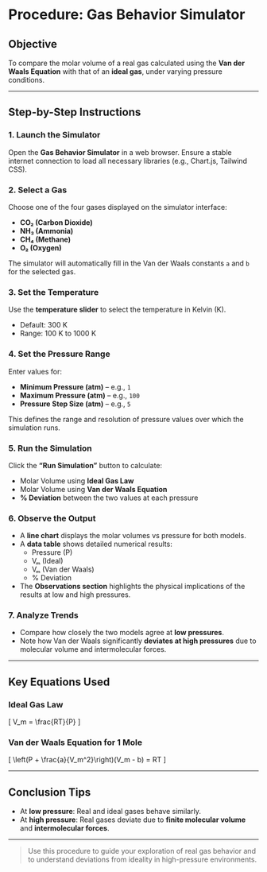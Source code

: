 # Procedure: Gas Behavior Simulator

## Objective
To compare the molar volume of a real gas calculated using the **Van der Waals Equation** with that of an **ideal gas**, under varying pressure conditions.

---

##  Step-by-Step Instructions

### 1. Launch the Simulator
Open the **Gas Behavior Simulator** in a web browser. Ensure a stable internet connection to load all necessary libraries (e.g., Chart.js, Tailwind CSS).

### 2. Select a Gas
Choose one of the four gases displayed on the simulator interface:
- **CO₂ (Carbon Dioxide)**
- **NH₃ (Ammonia)**
- **CH₄ (Methane)**
- **O₂ (Oxygen)**

 The simulator will automatically fill in the Van der Waals constants `a` and `b` for the selected gas.

### 3. Set the Temperature
Use the **temperature slider** to select the temperature in Kelvin (K).
- Default: 300 K
- Range: 100 K to 1000 K

### 4. Set the Pressure Range
Enter values for:
- **Minimum Pressure (atm)** – e.g., `1`
- **Maximum Pressure (atm)** – e.g., `100`
- **Pressure Step Size (atm)** – e.g., `5`

This defines the range and resolution of pressure values over which the simulation runs.

### 5. Run the Simulation
Click the **“Run Simulation”** button to calculate:
- Molar Volume using **Ideal Gas Law**
- Molar Volume using **Van der Waals Equation**
- **% Deviation** between the two values at each pressure

### 6. Observe the Output
- A **line chart** displays the molar volumes vs pressure for both models.
- A **data table** shows detailed numerical results:
  - Pressure (P)
  - Vₘ (Ideal)
  - Vₘ (Van der Waals)
  - % Deviation
- The **Observations section** highlights the physical implications of the results at low and high pressures.

### 7. Analyze Trends
- Compare how closely the two models agree at **low pressures**.
- Note how Van der Waals significantly **deviates at high pressures** due to molecular volume and intermolecular forces.

---

##  Key Equations Used

### Ideal Gas Law
\[
V_m = \frac{RT}{P}
\]

### Van der Waals Equation for 1 Mole
\[
\left(P + \frac{a}{V_m^2}\right)(V_m - b) = RT
\]

---

## Conclusion Tips
- At **low pressure**: Real and ideal gases behave similarly.
- At **high pressure**: Real gases deviate due to **finite molecular volume** and **intermolecular forces**.

---

>  Use this procedure to guide your exploration of real gas behavior and to understand deviations from ideality in high-pressure environments.
